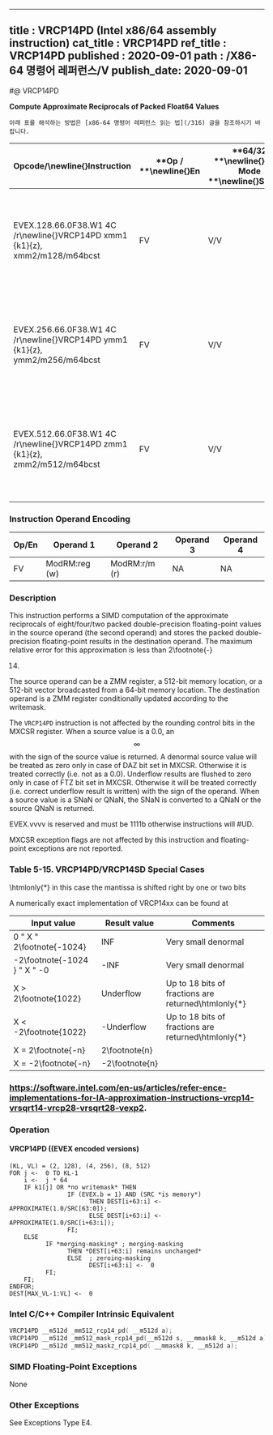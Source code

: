 ----------------------------
title : VRCP14PD (Intel x86/64 assembly instruction)
cat_title : VRCP14PD
ref_title : VRCP14PD
published : 2020-09-01
path : /X86-64 명령어 레퍼런스/V
publish_date: 2020-09-01
----------------------------


#@ VRCP14PD

**Compute Approximate Reciprocals of Packed Float64 Values**

```lec-info
아래 표를 해석하는 방법은 [x86-64 명령어 레퍼런스 읽는 법](/316) 글을 참조하시기 바랍니다.
```

|**Opcode/**\newline{}**Instruction**|**Op / **\newline{}**En**|**64/32 **\newline{}**bit Mode **\newline{}**Support**|**CPUID **\newline{}**Feature **\newline{}**Flag**|**Description**|
|------------------------------------|-------------------------|------------------------------------------------------|--------------------------------------------------|---------------|
|EVEX.128.66.0F38.W1 4C /r\newline{}VRCP14PD xmm1 {k1}{z}, xmm2/m128/m64bcst|FV|V/V|AVX512VL\newline{}AVX512F|Computes the approximate reciprocals of the packed double-precision floating-point values in xmm2/m128/m64bcst and stores the results in xmm1. Under writemask.|
|EVEX.256.66.0F38.W1 4C /r\newline{}VRCP14PD ymm1 {k1}{z}, ymm2/m256/m64bcst|FV|V/V|AVX512VL\newline{}AVX512F|Computes the approximate reciprocals of the packed double-precision floating-point values in ymm2/m256/m64bcst and stores the results in ymm1. Under writemask.|
|EVEX.512.66.0F38.W1 4C /r\newline{}VRCP14PD zmm1 {k1}{z}, zmm2/m512/m64bcst|FV|V/V|AVX512F|Computes the approximate reciprocals of the packed double-precision floating-point values in zmm2/m512/m64bcst and stores the results in zmm1. Under writemask.|
### Instruction Operand Encoding


|Op/En|Operand 1|Operand 2|Operand 3|Operand 4|
|-----|---------|---------|---------|---------|
|FV|ModRM:reg (w)|ModRM:r/m (r)|NA|NA|
### Description


This instruction performs a SIMD computation of the approximate reciprocals of eight/four/two packed double-precision floating-point values in the source operand (the second operand) and stores the packed double-precision floating-point results in the destination operand. The maximum relative error for this approximation is less than 2\footnote{-}

14. 

The source operand can be a ZMM register, a 512-bit memory location, or a 512-bit vector broadcasted from a 64-bit memory location. The destination operand is a ZMM register conditionally updated according to the writemask.

The `VRCP14PD` instruction is not affected by the rounding control bits in the MXCSR register. When a source value is a 0.0, an $$\infty$$ with the sign of the source value is returned. A denormal source value will be treated as zero only in case of DAZ bit set in MXCSR. Otherwise it is treated correctly (i.e. not as a 0.0). Underflow results are flushed to zero only in case of FTZ bit set in MXCSR. Otherwise it will be treated correctly (i.e. correct underflow result is written) with the sign of the operand. When a source value is a SNaN or QNaN, the SNaN is converted to a QNaN or the source QNaN is returned.

EVEX.vvvv is reserved and must be 1111b otherwise instructions will #UD.

MXCSR exception flags are not affected by this instruction and floating-point exceptions are not reported.

###                                                  Table 5-15. VRCP14PD/VRCP14SD Special Cases


\htmlonly{*} in this case the mantissa is shifted right by one or two bits

A numerically exact implementation of VRCP14xx can be found at 



|**Input value**|**Result value**|**Comments**|
|---------------|----------------|------------|
|0 "  X "  2\footnote{-1024}|INF|Very small denormal|
|-2\footnote{-1024 } "  X "  -0|-INF|Very small denormal|
|X > 2\footnote{1022}|Underflow|Up to 18 bits of fractions are returned\htmlonly{*}|
|X < -2\footnote{1022}|-Underflow|Up to 18 bits of fractions are returned\htmlonly{*}|
|X = 2\footnote{-n}|2\footnote{n}||
|X = -2\footnote{-n}|-2\footnote{n}||
###                                                                                                    https://software.intel.com/en-us/articles/refer-ence-implementations-for-IA-approximation-instructions-vrcp14-vrsqrt14-vrcp28-vrsqrt28-vexp2.

### Operation
#### VRCP14PD ((EVEX encoded versions) 
```info-verb
(KL, VL) = (2, 128), (4, 256), (8, 512)
FOR j <-  0 TO KL-1
    i <-  j * 64
    IF k1[j] OR *no writemask* THEN
                IF (EVEX.b = 1) AND (SRC *is memory*)
                      THEN DEST[i+63:i] <-  APPROXIMATE(1.0/SRC[63:0]);
                      ELSE DEST[i+63:i] <-  APPROXIMATE(1.0/SRC[i+63:i]);
                FI;
    ELSE 
          IF *merging-masking* ; merging-masking
                THEN *DEST[i+63:i] remains unchanged*
                ELSE  ; zeroing-masking
                      DEST[i+63:i] <-  0
          FI;
    FI;
ENDFOR;
DEST[MAX_VL-1:VL] <-  0
```

### Intel C/C++ Compiler Intrinsic Equivalent

```cpp
VRCP14PD __m512d _mm512_rcp14_pd( __m512d a);
VRCP14PD __m512d _mm512_mask_rcp14_pd(__m512d s, __mmask8 k, __m512d a);
VRCP14PD __m512d _mm512_maskz_rcp14_pd( __mmask8 k, __m512d a);
```
### SIMD Floating-Point Exceptions


None

### Other Exceptions


See Exceptions Type E4.


